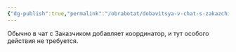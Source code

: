 ```yaml
---
{"dg-publish":true,"permalink":"/obrabotat/dobavitsya-v-chat-s-zakazchikom/"}
---
```


Обычно в чат с Заказчиком добавляет координатор, и тут особого действия не требуется.